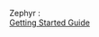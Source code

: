 Zephyr :  
[Getting Started Guide](https://docs.zephyrproject.org/latest/develop/getting_started/index.html)  


